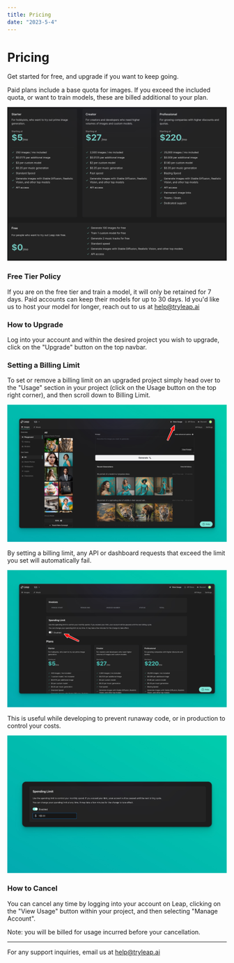 ```yaml
---
title: Pricing
date: "2023-5-4"
---
```


# Pricing

Get started for free, and upgrade if you want to keep going.

Paid plans include a base quota for images. If you exceed the included quota, or want to train models, these are billed additional to your plan.

![](./images/tiers.png)

### Free Tier Policy

If you are on the free tier and train a model, it will only be retained for 7 days. Paid accounts can keep their models for up to 30 days. Id you'd like us to host your model for longer, reach out to us at help@tryleap.ai

### How to Upgrade

Log into your account and within the desired project you wish to upgrade, click on the "Upgrade" button on the top navbar.

### Setting a Billing Limit

To set or remove a billing limit on an upgraded project simply head over to the "Usage" section in your project (click on the Usage button on the top right corner), and then scroll down to Billing Limit.

![](./images/spending-limit-1.jpg)

By setting a billing limit, any API or dashboard requests that exceed the limit you set will automatically fail.

![](./images/spending-limit-2.jpg)

This is useful while developing to prevent runaway code, or in production to control your costs.

![](./images/spending-limit-3.jpg)

### How to Cancel

You can cancel any time by logging into your account on Leap, clicking on the "View Usage" button within your project, and then selecting "Manage Account".

Note: you will be billed for usage incurred before your cancellation.

---

For any support inquiries, email us at help@tryleap.ai
